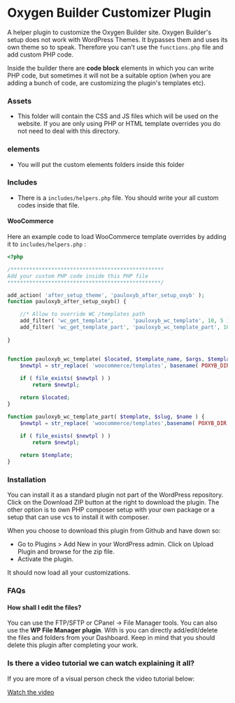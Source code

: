 #  Oxygen Builder Customizer Plugin
A helper plugin to customize the Oxygen Builder site.  Oxygen Builder's setup does not work with WordPress Themes. It bypasses them and uses its own theme so to speak. Therefore you can't use the `functions.php` file and add custom PHP code. 

Inside the builder there are **code block** elements in which you can write PHP code, but sometimes it will not be a suitable option (when you are adding a bunch of code, are customizing the plugin's templates etc).

### Assets 
- This folder will contain the CSS and JS files which will be used on the website. If you are only using PHP or HTML template overrides you do not need to deal with this directory.

### elements 

- You will put the custom elements folders inside this folder

### Includes

- There is a `includes/helpers.php` file. You should write your all custom codes inside that file. 

#### WooCommerce 
 
Here an example code to load WooCommerce template overrides by adding it to `includes/helpers.php` :

```php
<?php

/*************************************************
Add your custom PHP code inside this PHP file
*************************************************/

add_action( 'after_setup_theme', 'pauloxyb_after_setup_oxyb' );
function pauloxyb_after_setup_oxyb() {

	//* Allow to override WC /templates path
	add_filter( 'wc_get_template', 		'pauloxyb_wc_template', 10, 5 );
	add_filter( 'wc_get_template_part', 'pauloxyb_wc_template_part', 10, 3 );
	
}


function pauloxyb_wc_template( $located, $template_name, $args, $template_path, $default_path ) {
	$newtpl = str_replace( 'woocommerce/templates', basename( POXYB_DIR ) . '/woocommerce', $located );
	
	if ( file_exists( $newtpl ) )
		return $newtpl;

	return $located;
}

function pauloxyb_wc_template_part( $template, $slug, $name ) {
	$newtpl = str_replace( 'woocommerce/templates',basename( POXYB_DIR ) . '/woocommerce', $template );
	
	if ( file_exists( $newtpl ) )
		return $newtpl;

	return $template;
}
```

### Installation

You can install it as a standard plugin not part of the WordPress repository. Click on the Download ZIP button at the right to download the plugin. The other option is to own PHP composer setup with your own package or a setup that can use vcs to install it with composer.

When you choose to download this plugin from Github and have down so:

* Go to Plugins > Add New in your WordPress admin. Click on Upload Plugin and browse for the zip file.
* Activate the plugin.

It should now load all your customizations. 

### FAQs

#### How shall I edit the files?

You can use the FTP/SFTP or CPanel -> File Manager tools. You can also use the **WP File Manager plugin**. With is you can directly add/edit/delete the files and folders from your Dashboard. Keep in mind that you should delete this plugin after completing your work.

### Is there a video tutorial we can watch explaining it all?

If you are more of a visual person check the video tutorial below:

[Watch the video](https://www.youtube.com/embed/ulGKSYnQ9jU)

